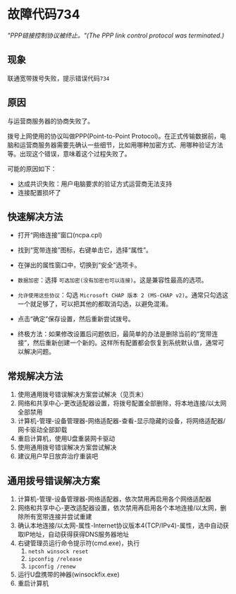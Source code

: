 # 故障代码734
*"PPP链接控制协议被终止。"(The PPP link control protocol was terminated.)*
## 现象
联通宽带拨号失败，提示错误代码`734`
## 原因
与运营商服务器的协商失败了。

拨号上网使用的协议叫做PPP(Point-to-Point Protocol)。在正式传输数据前，电脑和运营商服务器需要先确认一些细节，比如用哪种加密方式、用哪种验证方法等。出现这个错误，意味着这个过程失败了。

可能的原因如下：

- 达成共识失败：用户电脑要求的验证方式运营商无法支持
- 连接配置损坏了

## 快速解决方法
- 打开“网络连接”窗口(ncpa.cpl)

- 找到“宽带连接”图标，右键单击它，选择“属性”。

- 在弹出的属性窗口中，切换到“安全”选项卡。

- `数据加密`：选择 `可选加密(没有加密也可以连接)`。这是兼容性最高的选项。

- `允许使用这些协议`：勾选 `Microsoft CHAP 版本 2 (MS-CHAP v2)`。通常只勾选这一个就足够了，可以把其他的都取消勾选，以避免混淆。

- 点击“确定”保存设置，然后重新尝试拨号。

- 终极方法：如果修改设置后问题依旧，最简单的办法是删除当前的“宽带连接”，然后重新创建一个新的。这样所有配置都会恢复到系统默认值，通常可以解决问题。

## 常规解决方法

1. 使用通用拨号错误解决方案尝试解决（见页末）
2. 网络和共享中心-更改适配器设置，将拨号配置全部删除，将本地连接/以太网全部禁用
3. 计算机-管理-设备管理器-网络适配器-查看-显示隐藏的设备，将网络适配器/网卡驱动全部卸载
4. 重启计算机，使用U盘重装网卡驱动
5. 使用通用拨号错误解决方案尝试解决
6. 建议用户早日放弃治疗重装吧

## 通用拨号错误解决方案

1. 计算机-管理-设备管理器-网络适配器，依次禁用再启用各个网络适配器
2. 网络和共享中心-更改适配器设置，依次禁用再启用各个本地连接/以太网，删除所有宽带连接并尝试重建
3. 确认本地连接/以太网-属性-Internet协议版本4(TCP/IPv4)-属性，选中自动获取IP地址，自动获得获得DNS服务器地址
4. 右键管理员运行命令提示符(cmd.exe)，执行
    1. `netsh winsock reset`
    2. `ipconfig /release`
    3. `ipconfig /renew`
5. 运行U盘携带的神器(winsockfix.exe)
6. 重启计算机
